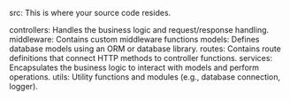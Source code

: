 src: This is where your source code resides.

controllers: Handles the business logic and request/response handling.
middleware: Contains custom middleware functions
models: Defines database models using an ORM or database library.
routes: Contains route definitions that connect HTTP methods to controller functions.
services: Encapsulates the business logic to interact with models and perform operations.
utils: Utility functions and modules (e.g., database connection, logger).